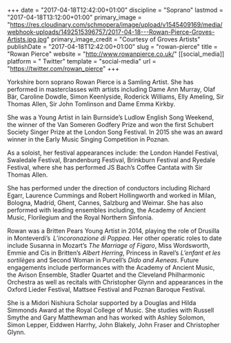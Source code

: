 +++
date = "2017-04-18T12:42:00+01:00"
discipline = "Soprano"
lastmod = "2017-04-18T13:12:00+01:00"
primary_image = "https://res.cloudinary.com/schmopera/image/upload/v1545409169/media/webhook-uploads/1492515396757/2017-04-18---Rowan-Pierce-Groves-Artists.jpg.jpg"
primary_image_credit = "Courtesy of Groves Artists"
publishDate = "2017-04-18T12:42:00+01:00"
slug = "rowan-pierce"
title = "Rowan Pierce"
website = "http://www.rowanpierce.co.uk/"
[[social_media]]
platform = " Twitter"
template = "social-media"
url = "https://twitter.com/rowan_pierce"
+++

Yorkshire born soprano Rowan Pierce is a Samling Artist. She has performed in masterclasses with artists including Dame Ann Murray, Olaf Bär, Caroline Dowdle, Simon Keenlyside, Roderick Williams, Elly Ameling, Sir Thomas Allen, Sir John Tomlinson and Dame Emma Kirkby.

She was a Young Artist in Iain Burnside’s Ludlow English Song Weekend, the winner of the Van Someren Godfery Prize and won the first Schubert Society Singer Prize at the London Song Festival. In 2015 she was an award winner in the Early Music Singing Competition in Poznan.

As a soloist, her festival appearances include: the London Handel Festival, Swaledale Festival, Brandenburg Festival, Brinkburn Festival and Ryedale Festival, where she has performed JS Bach’s Coffee Cantata with Sir Thomas Allen.

She has performed under the direction of conductors including Richard Egarr, Laurence Cummings and Robert Hollingworth and worked in Milan, Bologna, Madrid, Ghent, Cannes, Salzburg and Weimar. She has also performed with leading ensembles including, the Academy of Ancient Music, Florilegium and the Royal Northern Sinfonia.

Rowan was a Britten Pears Young Artist in 2014, playing the role of Drusilla in Monteverdi’s  *L’incoronazione di Poppea*. Her other operatic roles to date include Susanna in Mozart’s *The Marriage of Figaro*, Miss Wordsworth, Emmie and Cis in Britten’s *Albert Herring*, Princess in Ravel’s *L’enfant et les sortilèges* and Second Woman in Purcell’s *Dido and Aeneas*. Future engagements include performances with the Academy of Ancient Music, the Avison Ensemble, Stadler Quartet and the Cleveland Philharmonic Orchestra as well as recitals with Christopher Glynn and appearances in the Oxford Lieder Festival, Mattsee Festival and Poznan Baroque Festival.

She is a Midori Nishiura Scholar supported by a Douglas and Hilda Simmonds Award at the Royal College of Music. She studies with Russell Smythe and Gary Matthewman and has worked with Ashley Solomon, Simon Lepper, Eiddwen Harrhy, John Blakely, John Fraser and Christopher Glynn.
